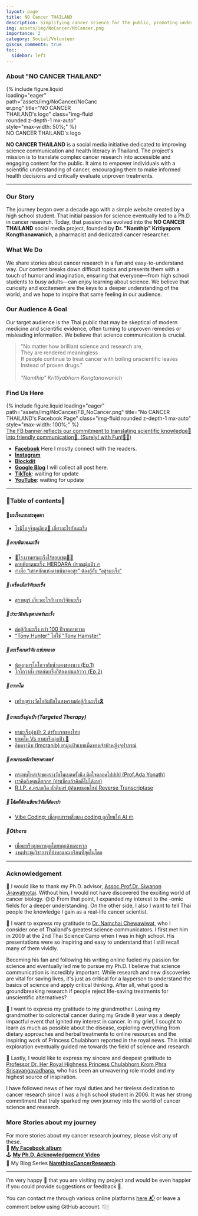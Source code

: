 ```yaml
---
layout: page
title: NO Cancer THAILAND
description: Simplifying cancer science for the public, promoting understanding of cancer biology and precision medicine.
img: assets/img/NoCancer/NoCancer.png
importance: 2
category: Social/Volunteer
giscus_comments: true
toc:
  sidebar: left
---
```


### About "NO CANCER THAILAND"

<div class="row justify-content-center">
  <div class="col-sm mt-3 mt-md-0 content-center" style="max-width: 50%;">
    {% include figure.liquid loading="eager" path="assets/img/NoCancer/NoCancer.png" title="NO CANCER THAILAND's logo" class="img-fluid rounded z-depth-1 mx-auto" style="max-width: 50%;" %}
  </div>
</div>
<div class="caption text-center">
    <a>NO CANCER THAILAND's logo</a>
</div>

**NO CANCER THAILAND** is a social media initiative dedicated to improving science communication and health literacy in Thailand. The project's mission is to translate complex cancer research into accessible and engaging content for the public. It aims to empower individuals with a scientific understanding of cancer, encouraging them to make informed health decisions and critically evaluate unproven treatments.

---

### Our Story

The journey began over a decade ago with a simple website created by a high school student. That initial passion for science eventually led to a Ph.D. in cancer research. Today, that passion has evolved into the **NO CANCER THAILAND** social media project, founded by **Dr. "Namthip" Kritiyaporn Kongthanawanich**, a pharmacist and dedicated cancer researcher.

### What We Do

We share stories about cancer research in a fun and easy-to-understand way. Our content breaks down difficult topics and presents them with a touch of humor and imagination, ensuring that everyone—from high school students to busy adults—can enjoy learning about science. We believe that curiosity and excitement are the keys to a deeper understanding of the world, and we hope to inspire that same feeling in our audience.

### Our Audience & Goal

Our target audience is the Thai public that may be skeptical of modern medicine and scientific evidence, often turning to unproven remedies or misleading information. We believe that science communication is crucial.

> "No matter how brilliant science and research are, \
> They are rendered meaningless \
> If people continue to treat cancer with boiling unscientific leaves \
> Instead of proven drugs." \
> \
>  _"Namthip" Krittiyabhorn Kongtanawanich_

### Find Us Here

<div class="row justify-content-center">
  <div class="col-sm mt-3 mt-md-0 content-center" style="max-width: 100%;">
    {% include figure.liquid loading="eager" path="assets/img/NoCancer/FB_NoCancer.png" title="No CANCER THAILAND's Facebook Page" class="img-fluid rounded z-depth-1 mx-auto" style="max-width: 100%;" %}
  </div>
</div>
<div class="caption text-center">
    <a href="https://www.nature.com/articles/s41598-024-73581-8/figures/7" target="_blank">The FB banner reflects our commitment to translating scientific knowledge🥸 into friendly communication👻. (Surely! with Fun!🤣🤣) </a>
</div>

- [**Facebook**](https://www.facebook.com/NoCancerTH) Here I mostly connect with the readers.
- [**Instagram**](instagram.com/no_cancer_th)
- [**Blockdit**](blockdit.com/no_cancer)
- [**Google Blog**](https://nocancerth.blogspot.com) I will collect all post here.
- [**TikTok**](tiktok.com/@no_cancer_th): waiting for update
- [**YouTube**](youtube.com/%40NO-CANCER-THAILAND): waiting for update

---

### 🧶Table of contents🧶

#### 🍭มะเร็งแบบสะดุดตา

- [โรมิโอจูจุ๊บลูเลียต💋 เกี่ยวอะไรกับมะเร็ง](https://nocancerth.blogspot.com/2025/09/blog-post_12.html) 

##### 🍭ดาบพิฆาตมะเร็ง

- [💊โรงงานยามะเร็งไร้ขอบเขต🏯✨](https://nocancerth.blogspot.com/2025/09/blog-post_11.html)
- [ดาบพิฆาตมะเร็ง: HERDARA ปราณมุ่งเป้า 🔥](https://nocancerth.blogspot.com/2025/08/herdara_14.html)  
- [🔥เมื่อ “เสาหลักแห่งดาบพิฆาตอสูร” ต้องสู้กับ “อสูรมะเร็ง”](https://nocancerth.blogspot.com/2025/09/blog-post.html)

##### 🍭เครื่องมือวิจัยมะเร็ง

- [สุราษฎร์ เกี่ยวอะไรกับงานวิจัยมะเร็ง](https://nocancerth.blogspot.com/2025/02/blog-post.html)

##### 🍭ประวัติพันธุศาสตร์มะเร็ง

- [ต่อสู้กับมะเร็ง กว่า 100 ปีจากภาพวาด](https://nocancerth.blogspot.com/2025/04/100.html)
- ["Tony Hunter" ไม่ใช่ "Tony Hamster"](https://nocancerth.blogspot.com/2025/07/tony-hunter-tony-hamster.html)

##### 🍭มะเร็งเกมวิจัย แซ่บหลาย

- [น้องกุมารโกโกวากับน้ำแดงของนาง (Ep.1)](https://nocancerth.blogspot.com/2025/07/ep1.html)
- [โกโกวาสั่ง เซลล์มะเร็งก็ต้องเผ่นแล้ววว (Ep.2)](https://nocancerth.blogspot.com/2025/07/ep2.html)

##### 🍭ยาเคโม

- [เหรียญรางวัลโอลิมปิกในสงครามต่อสู้กับมะเร็ง🎗️](https://nocancerth.blogspot.com/2025/08/blog-post_12.html)

##### 🍭ยามะเร็งมุ่งเป้า (Targeted Therapy)

- [ยามะเร็งมุ่งเป้า 2 ตำรับแรกของไทย](https://nocancerth.blogspot.com/2025/07/2.html)
- [ยาเคโม Vs ยามะเร็งมุ่งเป้า 🎯](https://nocancerth.blogspot.com/2025/07/vs.html)
- [อิมครานิบ (Imcranib) ยามุ่งเป้าแบบเม็ดของเจ้าฟ้าหญิงจุฬาภรณ์](https://nocancerth.blogspot.com/2025/07/imcranib.html)

##### 🍭ตามรอยนักวิทยาศาสตร์

- [กระทบไหล่เจ้าของรางวัลโนเบลครั้งนึง ติดใจตลอดไปปปป (Prof.Ada Yonath)](https://nocancerth.blogspot.com/2025/08/1st-met-nobel-laureate-like-hollywood.html)
- [เราคิดถึงคุณดิ๊กกกก (อ่านชื่อแล้วคิดดีไม่ได้เลย)](https://nocancerth.blogspot.com/2025/08/blog-post_16.html) 
- [R.I.P. ศ.ดร.เดวิด บัลติมอร์ ผู้ค้นพบเอนไซม์ Reverse Transcriptase](https://nocancerth.blogspot.com/2025/09/reverse-transcriptase.html)

##### 🍭โค้ดก็ต้องเขียนวิจัยก็ต้องทำ

- [Vibe Coding: เมื่อทุกสรรพสิ่งของ coding ถูกโยนให้ AI ทำ](https://nocancerth.blogspot.com/2025/08/vibe-coding-coding-ai.html)

##### 🍭Others

- [เมื่อมะเร็งถูกควบคุมโดยหมูเด้งและพวก](https://nocancerth.blogspot.com/2025/04/blog-post.html)
- [งานประชุมวิชาการที่บ้าบอและเกรียนที่สุดในโลก](https://nocancerth.blogspot.com/2025/08/blog-post.html)

---

### Acknowledgement

🌸 I would like to thank my Ph.D. advisor, [Assoc.Prof.Dr. Siwanon Jirawatnotai](https://scholar.google.ca/citations?user=5nSlAnIAAAAJ&hl=en). Without him, I would not have discovered the exciting world of cancer biology. 🌞🌞 From that point, I expanded my interest to the -omic fields for a deeper understanding. On the other side, I also I want to tell Thai people the knowledge I gain as a real-life cancer scientist.

🌸 I want to express my gratitude to [Dr. Namchai Chewawiwat](https://www.facebook.com/namchai.chewawiwat), who I consider one of Thailand's greatest science communicators. I first met him in 2009 at the 2nd Thai Science Camp when I was in high school. His presentations were so inspiring and easy to understand that I still recall many of them vividly.

Becoming his fan and following his writing online fueled my passion for science and eventually led me to pursue my Ph.D. I believe that science communication is incredibly important. While research and new discoveries are vital for saving lives, it's just as critical for a layperson to understand the basics of science and apply critical thinking. After all, what good is groundbreaking research if people reject life-saving treatments for unscientific alternatives?

🌸 I want to express my gratitude to my grandmother. Losing my grandmother to colorectal cancer during my Grade 8 year was a deeply impactful event that ignited my interest in cancer. In my grief, I sought to learn as much as possible about the disease, exploring everything from dietary approaches and herbal treatments to online resources and the inspiring work of Princess Chulabhorn reported in the royal news. This initial exploration eventually guided me towards the field of science and research.

🌸 Lastly, I would like to express my sincere and deepest gratitude to [Professor Dr. Her Royal Highness Princess Chulabhorn Krom Phra Srisavangavadhana](https://www.cri.or.th/about-the-president/), who has been an unwavering role model and my highest source of inspiration.

I have followed news of her royal duties and her tireless dedication to cancer research since I was a high school student in 2006. It was her strong commitment that truly sparked my own journey into the world of cancer science and research.

### More Stories about my journey

For more stories about my cancer research journey, please visit any of these. \
📸 [**My Facebook album**](https://www.facebook.com/media/set/?vanity=kuchiki.namtip&set=a.10228063510800738) \
🕹 [**My Ph.D. Acknowledgement Video**](https://youtu.be/nF-Zi4bwlnI?si=diS4tx-gR5hBM8X-) \
📝 My Blog Series [**NamthipxCancerResearch**](https://write-2-thrive.blogspot.com/search/label/NamthipxCancerResearch).

---

I'm very happy 🥰 that you are visiting my project and would be even happier if you could provide suggestions or feedback 🤩.

You can contact me through various online platforms [here 📬](https://kuchikinamthip.github.io/) or leave a comment below using GitHub account. 👇🏼

